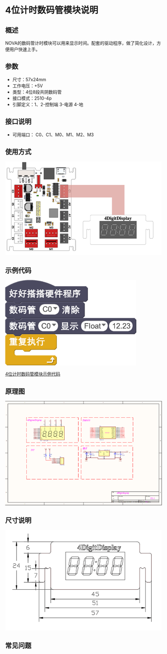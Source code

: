 # 4位计时数码管模块说明

## 概述
NOVA的数码管计时模块可以用来显示时间。配套的驱动程序，做了简化设计，方便用户快速上手。

## 参数
- 尺寸：57x24mm
- 工作电压：+5V
- 类型：4位8段共阴数码管
- 接口模式：2510-4p
- 引脚定义：1、2-控制端 3-电源 4-地

## 接口说明
- 可用端口： C0、C1、M0、M1、M2、M3

## 使用方式
![](./images/01.png)

## 示例代码
![](./images/02.png)

[4位计时数码管模块示例代码 ](http://www.haohaodada.com/show.php?id=946933)

## 原理图
![](./images/74.png)

## 尺寸说明
![](./images/73.png)

## 常见问题
